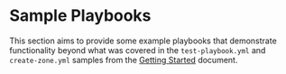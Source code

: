 # Sample Playbooks

This section aims to provide some example playbooks that demonstrate functionality beyond what was covered in the `test-playbook.yml` and `create-zone.yml` samples from the [Getting Started](../READNE.md) document.